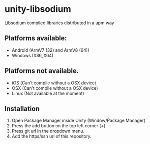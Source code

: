# unity-libsodium
Libsodium compiled libraries distributed in a upm way

## Platforms available:
- Android (ArmV7 (32) and ArmV8 (64))
- Windows (X86_X64)

## Platforms not available.
- iOS (Can't compile without a OSX device)
- OSX (Can't compile without a OSX device)
- Linux (Not available at the moment)

## Installation
1. Open Package Manager inside Unity (Window/Package Manager)
2. Press the add button on the top left corner (+)
3. Press git url in the dropdown menu.
4. Add the https/ssh url of this repository.

